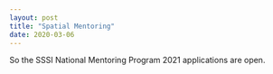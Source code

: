 ```yaml
---
layout: post
title: "Spatial Mentoring"
date: 2020-03-06
---
```

So the SSSI National Mentoring Program 2021 applications are open.
